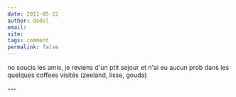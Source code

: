 ```yaml
---
date: 2011-05-22
author: dodol
email: 
site: 
tags: comment
permalink: false
---
```


<p>no soucis les amis, je reviens d'un ptit sejour et n'ai eu aucun prob dans les quelques coffees visités (zeeland, lisse, gouda)</p>
---